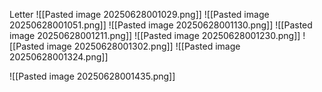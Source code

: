 Letter
![[Pasted image 20250628001029.png]]
![[Pasted image 20250628001051.png]]
![[Pasted image 20250628001130.png]]
![[Pasted image 20250628001211.png]]
![[Pasted image 20250628001230.png]]
![[Pasted image 20250628001302.png]]
![[Pasted image 20250628001324.png]]


![[Pasted image 20250628001435.png]]